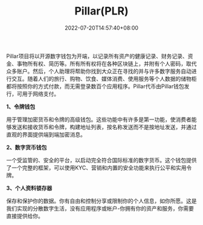 ﻿---
weight: 
title: "Pillar(PLR)"
description: "Pillar将以开源数字钱包为开端，以记录所有资产的健康记录、财务记录、资金、事物所有权、简历等"
date: 2022-07-20T14:57:40+08:00
lastmod: 2022-07-20T14:57:40+08:00
draft: false
authors: ["Simon"]
featuredImage: "pillarplr.jpg"
link: "https://www.pillar.fi/"
tags: ["数字代币","Pillar(PLR)"]
categories: ["navigation"]
navigation: ["数字代币"]
lightgallery: true
toc: true
pinned: false
recommend: false
recommend1: false
---
Pillar项目将以开源数字钱包为开端，以记录所有资产的健康记录、财务记录、资金、事物所有权、简历等。所有所有权将在各种区块链上，并附有个人密码，取代众多账户。然后，个人助理将帮助你找到大众正在寻找的并与许多数字服务自动进行交互。随着人们的旅行、购物、饮食、媒体消费、使用服务等个人数据的储物柜都将按照你的方式付款，而无需登录数百个应用程序。Pillar代币由Pillar钱包发行，可用于网络支付。

**1、令牌钱包**

用于管理加密货币和令牌的高级钱包。这些功能中有许多是第一功能，使消费者能够发送和接收货币和令牌，构建地址列表，按名称发送而不是按地址发送，并通过直观的界面提供端到端加密消息。

**2、数字货币钱包**

一个受监管的、安全的平台，以启动完全符合国际标准的数字货币。这个钱包提供了一个完整的框架，可以使用KYC、营销和内置的安全功能来执行公平和实用令牌。

**3、个人资料锁存器**

保存和保护你的数据。你有自由和控制分享或限制你的个人信息，如你所愿。这是我们实现的分散数字生活，没有应用程序或帐户-你拥有你的资产和服务，你需要直接提供给你。